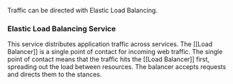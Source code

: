 Traffic can be directed with Elastic Load Balancing.

### Elastic Load Balancing Service
This service distributes application traffic across services.
The [[Load Balancer]] is a single point of contact for incoming web traffic.
The single point of contact means that the traffic hits the [[Load Balancer]] first, spreading out the load between resources.
The balancer accepts requests and directs them to the stances.

